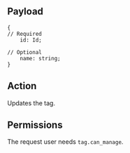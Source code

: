 ## Payload
```
{
// Required
    id: Id;

// Optional
    name: string;
}
```

## Action
Updates the tag.

## Permissions
The request user needs `tag.can_manage`.
